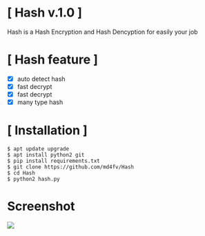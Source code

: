 # [ Hash v.1.0 ]

Hash is a Hash Encryption and Hash Dencyption for easily your job 

# [ Hash feature ]
- [x] auto detect hash
- [x] fast decrypt
- [x] fast decrypt
- [x] many type hash

# [ Installation ]
```
$ apt update upgrade
$ apt install python2 git
$ pip install requirements.txt
$ git clone https://github.com/md4fv/Hash
$ cd Hash
$ python2 hash.py
```
# Screenshot
<img src=".images/" />
